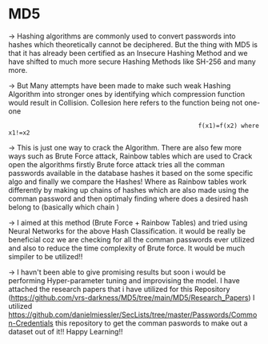# MD5



-> Hashing algorithms are commonly used to convert passwords into hashes which theoretically cannot be deciphered.
But the thing with MD5 is that it has already been certified as an Insecure Hashing Method and we have shifted to much more secure Hashing 
Methods like SH-256 and many more.

-> But Many attempts have been made to make such weak Hashing Algorithm into stronger ones by identifying which compression function would result in Collision.
Collesion here refers to the function being not one-one 
              
                                                         f(x1)=f(x2) where x1!=x2
-> This is just one way to crack the Algorithm. There are also few more ways such as Brute Force attack, Rainbow tables which are used to Crack open the algorithms
 firstly Brute force attack tries all the comman passwords available in the database hashes it based on the some specific algo and finally we compare the Hashes!
 Where as Rainbow tables work differently by making up chains of hashes which are also made using the comman password and then optimaly finding where does a 
 desired hash belong to (basically which chain )
 
 -> I aimed at this method (Brute Force + Rainbow Tables)  and tried using Neural Networks for the above Hash Classification. 
    it would be really be beneficial coz we are checking for all the comman passwords ever 
    utilized and also to reduce the time complexity of Brute force. It would be much simpiler to be utilized!!
  
  -> I havn't been able to give promising results but soon i would be performing Hyper-parameter tuning and improvising the model.
    I have attached the research papers that i have utilized for this Repository (https://github.com/vrs-darkness/MD5/tree/main/MD5/Research_Papers)
    I utilized https://github.com/danielmiessler/SecLists/tree/master/Passwords/Common-Credentials this repository to get the comman paswords to make out a dataset out of it!!
    Happy Learning!!
    
 
                                                 
